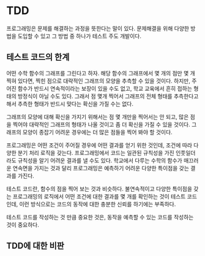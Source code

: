 # TDD

프로그래밍은 문제를 해결하는 과정을 뜻한다는 말이 있다. 문제해결을 위해 다양한 방법을 도입할 수 있고 그 방법 중 하나가 테스트 주도 개발이다.

## 테스트 코드의 한계

어떤 수학 함수의 그래프를 그린다고 하자. 해당 함수의 그래프에서 몇 개의 점만 몇 개 찍혀 있다면, 찍힌 점으로 대략적인 그래프의 모양을 추측할 수 있을 것이다. 하지만, 주어진 함수가 반드시 연속적이라는 보장이 있을 수도 없고, 학교 교육에서 흔히 접하는 형태의 방정식이 아닐 수도 있다. 그래서 점 몇개 찍어서 그래프의 전체 형태를 추측한다고 해서 추측한 형태가 반드시 맞다는 확신을 가질 수는 없다.

그래프의 모양에 대해 확신을 가지기 위해서는 점 몇 개만을 찍어서는 안 되고, 많은 점을 찍어야 대략적인 그래프의 형태가 나올 것이고 좀 더 확신을 가질 수 있을 것이다. 그래프의 모양이 종잡기 어려운 경우에는 더 많은 점들을 찍어 봐야 할 것이다.

프로그래밍은 어떤 조건이 주어질 경우에 어떤 결과를 얻기 위한 것인데, 조건에 따라 다양한 분기 처리 로직을 갖는다. 프로그래밍에서 코드는 일관된 규칙성을 가진 인풋일더라도 규칙성을 알기 어려운 결과를 낼 수도 있다. 학교에서 다루는 수학의 함수가 매끄러운 연속면을 가지는 것과 달리 프로그래밍은 예측하기 어려운 다양한 특이점을 갖는 결과를 가진다.

테스트 코드란, 함수의 점을 찍어 보는 것과 비슷하다. 불연속적이고 다양한 특이점을 갖는 프로그래밍의 로직에서 어떤 조건에 대한 결과를 몇 개를 확인하는 것이 테스트 코드인데, 이런 방식으로는 코드의 동작에 대한 충분한 신뢰를 하기에는 부족하다.

테스트 코드를 작성하는 것 만큼 중요한 것은, 동작을 예측할 수 있는 코드를 작성하는 것이 중요하다.

## TDD에 대한 비판
